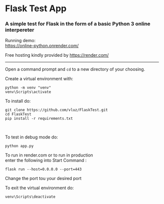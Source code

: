 # Flask Test App
### A simple test for Flask in the form of a basic Python 3 online interpereter

Running demo:     
https://online-python.onrender.com/

Free hosting kindly provided by https://render.com/ 

<hr>

Open a command prompt and `cd` to a new directory of your choosing.

Create a virtual environment with:
```
python -m venv "venv"
venv\Scripts\activate
```

To install do:
```
git clone https://github.com/vluz/FlaskTest.git
cd FlaskTest
pip install -r requirements.txt
```

<br>

To test in debug mode do:
```
python app.py
```

To run in render.com or to run in production       
enter the following into Start Command :

`flask run --host=0.0.0.0 --port=443`

Change the port tou your desired port


To exit the virtual environment do:
```
venv\Scripts\deactivate
```

<br>
